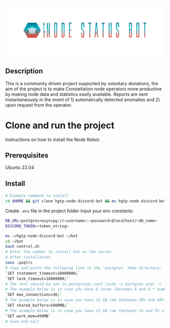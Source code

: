 ![Logo](https://github.com/buzzgreyday/hgtp-node-discord-bot/blob/master/static/logo/banner-color.png)

## Description

This is a community driven project supported by voluntary donations, the aim of the project is to make Constellation node operators more productive by making node data and statistics easily available. Reports are sent instantaneously in the event of 1) automatically detected anomalies and 2) upon request from the operator.

# Clone and run the project

Instructions on how to install the Node Robot.

## Prerequisites

Ubuntu 22.04

## Install

```bash
# Example command to install
cd $HOME && git clone hgtp-node-discord-bot && mv hgtp-node-discord-bot bot
```
Create `.env` file in the project folder
Input your env constants:
```bash
DB_URL=postgres+asyncpg://<username>:<password>@localhost/<db_name>
DISCORD_TOKEN=<token_string>
```
```bash
mv ~/hgtp-node-discord-bot ~/bot
cd ~/bot
bash control.sh
# Enter the number to install bot on the server
# After installation
nano .psqlrc
# Copy and paste the following line in the `postgres` home directory:
`SET statement_timeout=18000000;`
`SET lock_timeout=18000000;`
# The rest should be set in postgresql.conf (sudo -u postgres psql -c 'SHOW config_file')
# The example below is in case you have 6 cores (between 4 and 8 * number_of_cores)
`SET max_connections=36;`
# The example below is in case you have 15 GB ram (between 20% and 40% of total ram)
`SET shared_buffers=5000MB;`
# The example below is in case you have 15 GB ram (between 1% and 5% of ram)
`SET work_mem=450MB`
# Save and exit
```
